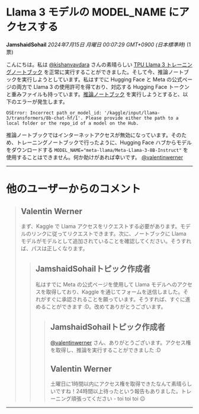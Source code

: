 # Llama 3 モデルの MODEL_NAME にアクセスする

**JamshaidSohail** *2024年7月15日 月曜日 00:07:29 GMT+0900 (日本標準時)* (1票)

こんにちは。私は [@kishanvavdara](https://www.kaggle.com/kishanvavdara) さんの素晴らしい [TPU Llama 3 トレーニングノートブック](https://www.kaggle.com/code/kishanvavdara/lmsys-llama-3-tpu-train) を正常に実行することができました。そして今、推論ノートブックを実行しようとしています。私はすでに Hugging Face と Meta の公式ページの両方で Llama 3 の使用許可を得ており、対応する Hugging Face トークンと重みファイルも持っています。[推論ノートブック](https://www.kaggle.com/code/kishanvavdara/inference-llama-3-8b) を実行しようとすると、以下のエラーが発生します。

```
OSError: Incorrect path_or_model_id: '/kaggle/input/llama-3/transformers/8b-chat-hf/1'. Please provide either the path to a local folder or the repo_id of a model on the Hub.
```

推論ノートブックではインターネットアクセスが無効になっています。そのため、トレーニングノートブックで行ったように、Hugging Face ハブからモデルをダウンロードする `MODEL_NAME="meta-llama/Meta-Llama-3-8B-Instruct"` を使用することはできません。何か助けがあれば幸いです。 [@valentinwerner](https://www.kaggle.com/valentinwerner) 

---
# 他のユーザーからのコメント

> ## Valentin Werner
> 
> まず、Kaggle で Llama アクセスをリクエストする必要があります。モデルのリンクに従ってリクエストできます。次に、ノートブックに Llama モデルがモデルとして追加されていることを確認してください。そうすれば、パスは正しくなります。
> 
> 
> 
> > ## JamshaidSohailトピック作成者
> > 
> > 私はすでに Meta の公式ページを使用して Llama モデルへのアクセスを取得しており、Kaggle を通じてフォームを送信しました。それがすぐに承認されることを願っています。そうすれば、すぐに進めることができます :D。改めてありがとうございます。
> > 
> > 
> > 
> > > ## JamshaidSohailトピック作成者
> > > 
> > > [@valentinwerner](https://www.kaggle.com/valentinwerner) さん、ありがとうございます。アクセス権を取得し、推論を実行することができました :D
> > > 
> > > 
> > > 
> > > ## Valentin Werner
> > > 
> > > 土曜日に1時間以内にアクセス権を取得できたなんて素晴らしいですね！24時間以上待ったという報告もありました。トレーニング頑張ってください - toi toi toi 😉
> > > 
> > > 
> > > 
---

